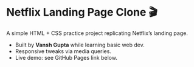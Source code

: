 # Netflix Landing Page Clone  🎬

A simple HTML + CSS practice project replicating Netflix’s landing page.

* Built by **Vansh Gupta** while learning basic web dev.
* Responsive tweaks via media queries.
* Live demo: see GitHub Pages link below.

